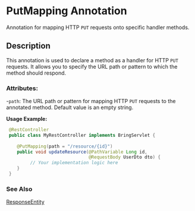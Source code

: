 # PutMapping Annotation

Annotation for mapping HTTP `PUT` requests onto specific handler methods.

## Description
This annotation is used to declare a method as a handler for HTTP `PUT` requests. It allows you to specify the URL path or pattern to which the method should respond.

### Attributes:
-`path`: The URL path or pattern for mapping HTTP `PUT` requests to the annotated method. Default value is an empty string.

**Usage Example:**
```java
 @RestController
 public class MyRestController implements BringServlet {
    
    @PutMapping(path = "/resource/{id}")
    public void updateResource(@PathVariable Long id, 
                               @RequestBody UserDto dto) {
         // Your implementation logic here
    }
 }
```

### See Also
[ResponseEntity](https://github.com/YevgenDemoTestOrganization/bring/blob/09aafc6d471c5f793eea58cf8793c68443ec14e8/features/web/servlet/ResponseEntity.md)
